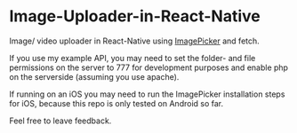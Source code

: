 # Image-Uploader-in-React-Native
Image/ video uploader in React-Native using <a href="https://github.com/react-community/react-native-image-picker">ImagePicker</a> and fetch. 

If you use my example API, you may need to set the folder- and file permissions on the server to 777 for development purposes and enable php on the serverside (assuming you use apache).

If running on an iOS you may need to run the ImagePicker installation steps for iOS, because this repo is only tested on Android so far.

Feel free to leave feedback.
